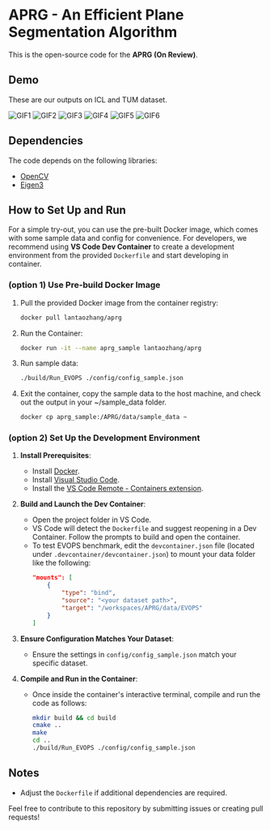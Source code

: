 # APRG - An Efficient Plane Segmentation Algorithm  

This is the open-source code for the **APRG (On Review)**.

## Demo
These are our outputs on ICL and TUM dataset.

![GIF1](<media/ICL livingroom.gif>) ![GIF2](<media/ICL office.gif>) ![GIF3](<media/TUM desk.gif>)
![GIF4](<media/TUM long office.gif>) ![GIF5](<media/TUM pioneer.gif>) ![GIF6](<media/TUM cabinet.gif>)

## Dependencies

The code depends on the following libraries:
- [OpenCV](https://opencv.org/)
- [Eigen3](https://eigen.tuxfamily.org/)

## How to Set Up and Run

For a simple try-out, you can use the pre-built Docker image, which comes with some sample data and config for convenience. For developers, we recommend using **VS Code Dev Container** to create a development environment from the provided `Dockerfile` and start developing in container.

### (option 1) Use Pre-build Docker Image

   1. Pull the provided Docker image from the container registry:
      ```bash
      docker pull lantaozhang/aprg
      ```
   2. Run the Container:
      ```bash
      docker run -it --name aprg_sample lantaozhang/aprg
      ```
   3. Run sample data:
      ```bash
      ./build/Run_EVOPS ./config/config_sample.json
      ```
   4. Exit the container, copy the sample data to the host machine, and check out the output in your ~/sample_data folder.
      ```bash
      docker cp aprg_sample:/APRG/data/sample_data ~
      ```
### (option 2) Set Up the Development Environment

1. **Install Prerequisites**:
   - Install [Docker](https://www.docker.com/).
   - Install [Visual Studio Code](https://code.visualstudio.com/).
   - Install the [VS Code Remote - Containers extension](https://marketplace.visualstudio.com/items?itemName=ms-vscode-remote.remote-containers).

2. **Build and Launch the Dev Container**:
   - Open the project folder in VS Code.
   - VS Code will detect the `Dockerfile` and suggest reopening in a Dev Container. Follow the prompts to build and open the container.
   - To test EVOPS benchmark, edit the `devcontainer.json` file (located under `.devcontainer/devcontainer.json`) to mount your data folder like the following:  
     ```json  
     "mounts": [  
         {  
             "type": "bind",  
             "source": "<your dataset path>",  
             "target": "/workspaces/APRG/data/EVOPS"  
         }  
     ]  
     ```  
3. **Ensure Configuration Matches Your Dataset**:
   - Ensure the settings in `config/config_sample.json` match your specific dataset.
   
4. **Compile and Run in the Container**:
   - Once inside the container's interactive terminal, compile and run the code as follows:
     ```bash
     mkdir build && cd build
     cmake ..
     make
     cd ..
     ./build/Run_EVOPS ./config/config_sample.json
     ```

## Notes
- Adjust the `Dockerfile` if additional dependencies are required.

Feel free to contribute to this repository by submitting issues or creating pull requests!
